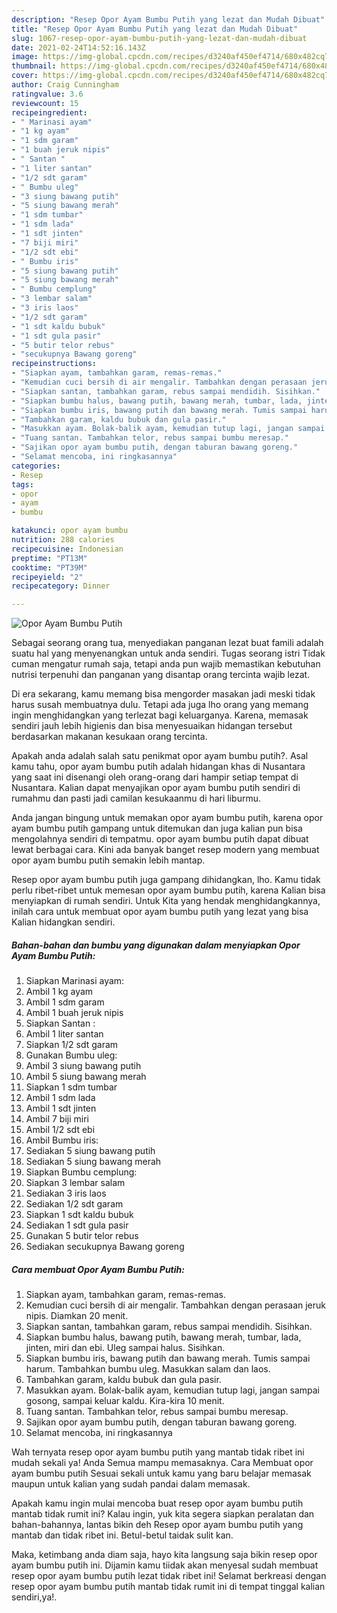 ```yaml
---
description: "Resep Opor Ayam Bumbu Putih yang lezat dan Mudah Dibuat"
title: "Resep Opor Ayam Bumbu Putih yang lezat dan Mudah Dibuat"
slug: 1067-resep-opor-ayam-bumbu-putih-yang-lezat-dan-mudah-dibuat
date: 2021-02-24T14:52:16.143Z
image: https://img-global.cpcdn.com/recipes/d3240af450ef4714/680x482cq70/opor-ayam-bumbu-putih-foto-resep-utama.jpg
thumbnail: https://img-global.cpcdn.com/recipes/d3240af450ef4714/680x482cq70/opor-ayam-bumbu-putih-foto-resep-utama.jpg
cover: https://img-global.cpcdn.com/recipes/d3240af450ef4714/680x482cq70/opor-ayam-bumbu-putih-foto-resep-utama.jpg
author: Craig Cunningham
ratingvalue: 3.6
reviewcount: 15
recipeingredient:
- " Marinasi ayam"
- "1 kg ayam"
- "1 sdm garam"
- "1 buah jeruk nipis"
- " Santan "
- "1 liter santan"
- "1/2 sdt garam"
- " Bumbu uleg"
- "3 siung bawang putih"
- "5 siung bawang merah"
- "1 sdm tumbar"
- "1 sdm lada"
- "1 sdt jinten"
- "7 biji miri"
- "1/2 sdt ebi"
- " Bumbu iris"
- "5 siung bawang putih"
- "5 siung bawang merah"
- " Bumbu cemplung"
- "3 lembar salam"
- "3 iris laos"
- "1/2 sdt garam"
- "1 sdt kaldu bubuk"
- "1 sdt gula pasir"
- "5 butir telor rebus"
- "secukupnya Bawang goreng"
recipeinstructions:
- "Siapkan ayam, tambahkan garam, remas-remas."
- "Kemudian cuci bersih di air mengalir. Tambahkan dengan perasaan jeruk nipis. Diamkan 20 menit."
- "Siapkan santan, tambahkan garam, rebus sampai mendidih. Sisihkan."
- "Siapkan bumbu halus, bawang putih, bawang merah, tumbar, lada, jinten, miri dan ebi. Uleg sampai halus. Sisihkan."
- "Siapkan bumbu iris, bawang putih dan bawang merah. Tumis sampai harum. Tambahkan bumbu uleg. Masukkan salam dan laos."
- "Tambahkan garam, kaldu bubuk dan gula pasir."
- "Masukkan ayam. Bolak-balik ayam, kemudian tutup lagi, jangan sampai gosong, sampai keluar kaldu. Kira-kira 10 menit."
- "Tuang santan. Tambahkan telor, rebus sampai bumbu meresap."
- "Sajikan opor ayam bumbu putih, dengan taburan bawang goreng."
- "Selamat mencoba, ini ringkasannya"
categories:
- Resep
tags:
- opor
- ayam
- bumbu

katakunci: opor ayam bumbu 
nutrition: 288 calories
recipecuisine: Indonesian
preptime: "PT13M"
cooktime: "PT39M"
recipeyield: "2"
recipecategory: Dinner

---
```



![Opor Ayam Bumbu Putih](https://img-global.cpcdn.com/recipes/d3240af450ef4714/680x482cq70/opor-ayam-bumbu-putih-foto-resep-utama.jpg)

Sebagai seorang orang tua, menyediakan panganan lezat buat famili adalah suatu hal yang menyenangkan untuk anda sendiri. Tugas seorang istri Tidak cuman mengatur rumah saja, tetapi anda pun wajib memastikan kebutuhan nutrisi terpenuhi dan panganan yang disantap orang tercinta wajib lezat.

Di era  sekarang, kamu memang bisa mengorder masakan jadi meski tidak harus susah membuatnya dulu. Tetapi ada juga lho orang yang memang ingin menghidangkan yang terlezat bagi keluarganya. Karena, memasak sendiri jauh lebih higienis dan bisa menyesuaikan hidangan tersebut berdasarkan makanan kesukaan orang tercinta. 



Apakah anda adalah salah satu penikmat opor ayam bumbu putih?. Asal kamu tahu, opor ayam bumbu putih adalah hidangan khas di Nusantara yang saat ini disenangi oleh orang-orang dari hampir setiap tempat di Nusantara. Kalian dapat menyajikan opor ayam bumbu putih sendiri di rumahmu dan pasti jadi camilan kesukaanmu di hari liburmu.

Anda jangan bingung untuk memakan opor ayam bumbu putih, karena opor ayam bumbu putih gampang untuk ditemukan dan juga kalian pun bisa mengolahnya sendiri di tempatmu. opor ayam bumbu putih dapat dibuat lewat berbagai cara. Kini ada banyak banget resep modern yang membuat opor ayam bumbu putih semakin lebih mantap.

Resep opor ayam bumbu putih juga gampang dihidangkan, lho. Kamu tidak perlu ribet-ribet untuk memesan opor ayam bumbu putih, karena Kalian bisa menyiapkan di rumah sendiri. Untuk Kita yang hendak menghidangkannya, inilah cara untuk membuat opor ayam bumbu putih yang lezat yang bisa Kalian hidangkan sendiri.

<!--inarticleads1-->

##### Bahan-bahan dan bumbu yang digunakan dalam menyiapkan Opor Ayam Bumbu Putih:

1. Siapkan  Marinasi ayam:
1. Ambil 1 kg ayam
1. Ambil 1 sdm garam
1. Ambil 1 buah jeruk nipis
1. Siapkan  Santan :
1. Ambil 1 liter santan
1. Siapkan 1/2 sdt garam
1. Gunakan  Bumbu uleg:
1. Ambil 3 siung bawang putih
1. Ambil 5 siung bawang merah
1. Siapkan 1 sdm tumbar
1. Ambil 1 sdm lada
1. Ambil 1 sdt jinten
1. Ambil 7 biji miri
1. Ambil 1/2 sdt ebi
1. Ambil  Bumbu iris:
1. Sediakan 5 siung bawang putih
1. Sediakan 5 siung bawang merah
1. Siapkan  Bumbu cemplung:
1. Siapkan 3 lembar salam
1. Sediakan 3 iris laos
1. Sediakan 1/2 sdt garam
1. Siapkan 1 sdt kaldu bubuk
1. Sediakan 1 sdt gula pasir
1. Gunakan 5 butir telor rebus
1. Sediakan secukupnya Bawang goreng




<!--inarticleads2-->

##### Cara membuat Opor Ayam Bumbu Putih:

1. Siapkan ayam, tambahkan garam, remas-remas.
1. Kemudian cuci bersih di air mengalir. Tambahkan dengan perasaan jeruk nipis. Diamkan 20 menit.
1. Siapkan santan, tambahkan garam, rebus sampai mendidih. Sisihkan.
1. Siapkan bumbu halus, bawang putih, bawang merah, tumbar, lada, jinten, miri dan ebi. Uleg sampai halus. Sisihkan.
1. Siapkan bumbu iris, bawang putih dan bawang merah. Tumis sampai harum. Tambahkan bumbu uleg. Masukkan salam dan laos.
1. Tambahkan garam, kaldu bubuk dan gula pasir.
1. Masukkan ayam. Bolak-balik ayam, kemudian tutup lagi, jangan sampai gosong, sampai keluar kaldu. Kira-kira 10 menit.
1. Tuang santan. Tambahkan telor, rebus sampai bumbu meresap.
1. Sajikan opor ayam bumbu putih, dengan taburan bawang goreng.
1. Selamat mencoba, ini ringkasannya




Wah ternyata resep opor ayam bumbu putih yang mantab tidak ribet ini mudah sekali ya! Anda Semua mampu memasaknya. Cara Membuat opor ayam bumbu putih Sesuai sekali untuk kamu yang baru belajar memasak maupun untuk kalian yang sudah pandai dalam memasak.

Apakah kamu ingin mulai mencoba buat resep opor ayam bumbu putih mantab tidak rumit ini? Kalau ingin, yuk kita segera siapkan peralatan dan bahan-bahannya, lantas bikin deh Resep opor ayam bumbu putih yang mantab dan tidak ribet ini. Betul-betul taidak sulit kan. 

Maka, ketimbang anda diam saja, hayo kita langsung saja bikin resep opor ayam bumbu putih ini. Dijamin kamu tiidak akan menyesal sudah membuat resep opor ayam bumbu putih lezat tidak ribet ini! Selamat berkreasi dengan resep opor ayam bumbu putih mantab tidak rumit ini di tempat tinggal kalian sendiri,ya!.

